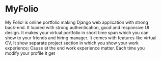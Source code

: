 # MyFolio
My Folio! is online portfolio making Django web
application with strong back-end. It loaded with strong authentication,
good and responsive UI design. It makes your virtual portfolio in short
time span which you can show to your friends and hiring manager. It
comes with features like virtual CV, It show separate project section in
which you show your work experience; Cause at the end work experience
matter. Each time you modify your profile it get
